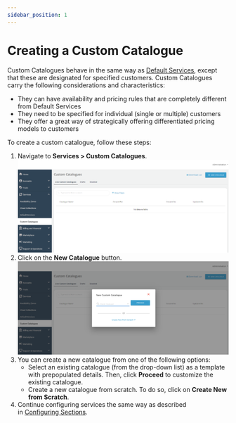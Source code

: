 ```yaml
---
sidebar_position: 1
---
```

# Creating a Custom Catalogue

Custom Catalogues behave in the same way as [Default Services](../WorkingwithDefaultServices), except that these are designated for specified customers. Custom Catalogues carry the following considerations and characteristics:

- They can have availability and pricing rules that are completely different from Default Services
- They need to be specified for individual (single or multiple) customers
- They offer a great way of strategically offering differentiated pricing models to customers

To create a custom catalogue, follow these steps:
1. Navigate to **Services > Custom Catalogues**.
![Create a Custom Catalogye](img/NewCatalogue1.png)
3. Click on the **New Catalogue** button.
![Create a Custom Catalogue](img/NewCatalogue2.png)
5. You can create a new catalogue from one of the following options:
	- Select an existing catalogue (from the drop-down list) as a template with prepopulated details. Then, click **Proceed** to customize the existing catalogue.
	- Create a new catalogue from scratch. To do so, click on **Create New from Scratch**.
1. Continue configuring services the same way as described in [Configuring Sections](/docs/category/configuring-sections).


